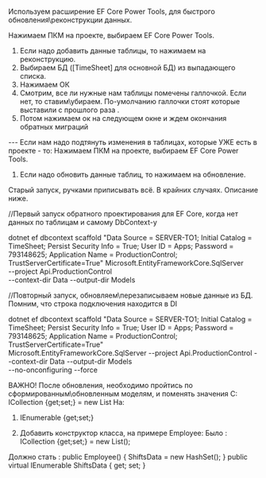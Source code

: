 ﻿Используем расширение EF Core Power Tools, для быстрого обновления\реконструкции данных.

 Нажимаем ПКМ на проекте, выбираем EF Core Power Tools.
1. Если надо добавить данные таблицы, то нажимаем на реконструкцию.
2. Выбираем БД ([TimeSheet] для основной БД) из выпадающего списка.
3. Нажимаем ОК
4. Смотрим, все ли нужные нам таблицы помечены галлочкой. Если нет, то ставим\убираем.
   По-умолчанию галлочки стоят которые выставили с прошлого раза .
5. Потом нажимаем ок на следующем окне и ждем окончания обратных миграций 

--- Если нам надо подтянуть изменения в таблицах, которые УЖЕ есть в проекте - то:
	Нажимаем ПКМ на проекте, выбираем EF Core Power Tools.
1. Если надо обновить данные таблиц, то нажимаем на обновление. 


Старый запуск, ручками  приписывать всё. В крайних случаях. Описание ниже.


//Первый запуск обратного проектирования для EF Core, когда нет данных по таблицам и самому DbContext-у

dotnet ef dbcontext scaffold "Data Source = SERVER-TO1; Initial Catalog = TimeSheet; Persist Security Info = True; 
User ID = Apps; Password = 793148625; Application Name = ProductionControl; TrustServerCertificate=True" 
Microsoft.EntityFrameworkCore.SqlServer   
--project Api.ProductionControl  
--context-dir Data 
--output-dir Models  

//Повторный запуск, обновляем\перезаписываем новые данные из БД. Помним, что строка подключения находится в DI

 dotnet ef dbcontext scaffold 
 "Data Source = SERVER-TO1; Initial Catalog = TimeSheet; Persist Security Info = True; User ID = Apps; Password = 793148625; 
 Application Name = ProductionControl; TrustServerCertificate=True"    
 Microsoft.EntityFrameworkCore.SqlServer 
 --project Api.ProductionControl 
 --context-dir Data 
 --output-dir Models  
 --no-onconfiguring 
 --force


 ВАЖНО!
 После обновления, необходимо пройтись по сформированным\обновленным моделям, и поменять значения 
С:	
	ICollection<T> {get;set;} = new List<T> 
На:
1) IEnumerable<T> {get;set;}

2) Добавить конструктор класса, на примере Employee:
Было : 
	ICollection<ShiftsDatum> {get;set;} = new List<ShiftsDatum>();

Должно стать :
	public Employee()
	{
		ShiftsData = new HashSet<ShiftsDatum>();
	}
	public virtual IEnumerable<ShiftsDatum> ShiftsData { get; set; }